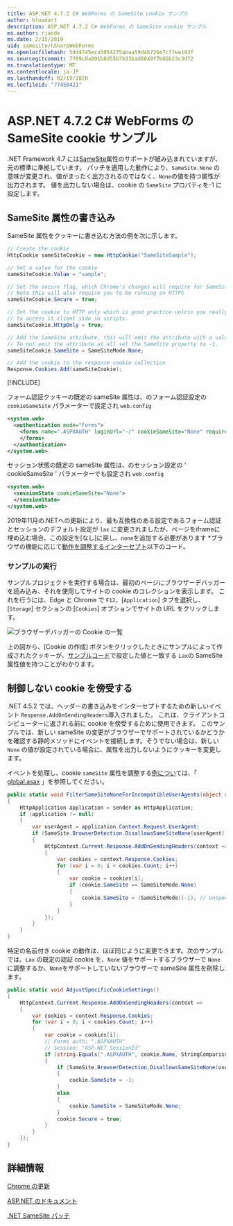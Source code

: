 ```yaml
---
title: ASP.NET 4.7.2 C# WebForms の SameSite cookie サンプル
author: blowdart
description: ASP.NET 4.7.2 C# WebForms の SameSite cookie サンプル
ms.author: riande
ms.date: 2/15/2019
uid: samesite/CSharpWebForms
ms.openlocfilehash: 50d4745eca5954275abaa59dab726e7cf7ea193f
ms.sourcegitcommit: 7709c0a091b8d55b7b33bad8849f7b66b23c3d72
ms.translationtype: MT
ms.contentlocale: ja-JP
ms.lasthandoff: 02/19/2020
ms.locfileid: "77458421"
---
```

# <a name="samesite-cookie-sample-for-aspnet-472-c-webforms"></a>ASP.NET 4.7.2 C# WebForms の SameSite cookie サンプル

.NET Framework 4.7 には[SameSite](https://www.owasp.org/index.php/SameSite)属性のサポートが組み込まれていますが、元の標準に準拠しています。
パッチを適用した動作により、`SameSite.None` の意味が変更され、値がまったく出力されるのではなく、`None`の値を持つ属性が出力されます。 値を出力しない場合は、cookie の `SameSite` プロパティを-1 に設定します。

## <a name="sampleCode"></a>SameSite 属性の書き込み

SameSite 属性をクッキーに書き込む方法の例を次に示します。

```c#
// Create the cookie
HttpCookie sameSiteCookie = new HttpCookie("SameSiteSample");

// Set a value for the cookie
sameSiteCookie.Value = "sample";

// Set the secure flag, which Chrome's changes will require for SameSite none.
// Note this will also require you to be running on HTTPS
sameSiteCookie.Secure = true;

// Set the cookie to HTTP only which is good practice unless you really do need
// to access it client side in scripts.
sameSiteCookie.HttpOnly = true;

// Add the SameSite attribute, this will emit the attribute with a value of none.
// To not emit the attribute at all set the SameSite property to -1.
sameSiteCookie.SameSite = SameSiteMode.None;

// Add the cookie to the response cookie collection
Response.Cookies.Add(sameSiteCookie);
```

[!INCLUDE[](~/includes/MTcomments.md)]

フォーム認証クッキーの既定の sameSite 属性は、のフォーム認証設定の `cookieSameSite` パラメーターで設定され `web.config` 

```xml
<system.web>
  <authentication mode="Forms">
    <forms name=".ASPXAUTH" loginUrl="~/" cookieSameSite="None" requireSSL="true">
    </forms>
  </authentication>
</system.web>
```

セッション状態の既定の sameSite 属性は、のセッション設定の ' cookieSameSite ' パラメーターでも設定され `web.config`

```xml
<system.web>
  <sessionState cookieSameSite="None">     
  </sessionState>
</system.web>
```

2019年11月の.NETへの更新により、最も互換性のある設定であるフォーム認証とセッションのデフォルト設定が `lax` に変更されましたが、ページをiframeに埋め込む場合、この設定を[なし]に戻し、`none`を追加する必要があります *ブラウザの機能に応じて[動作を調整するインターセプト](#interception)以下のコード。

### <a name="running-the-sample"></a>サンプルの実行

サンプルプロジェクトを実行する場合は、最初のページにブラウザーデバッガーを読み込み、それを使用してサイトの cookie のコレクションを表示します。
これを行うには、Edge と Chrome で `F12`、[`Application`] タブを選択し、[`Storage`] セクションの [`Cookies`] オプションでサイトの URL をクリックします。

![ブラウザーデバッガーの Cookie の一覧](sample/img/BrowserDebugger.png)

上の図から、[Cookie の作成] ボタンをクリックしたときにサンプルによって作成されたクッキーが、[サンプルコード](#sampleCode)で設定した値と一致する `Lax`の SameSite 属性値を持つことがわかります。

## <a name="interception"></a>制御しない cookie を傍受する

.NET 4.5.2 では、ヘッダーの書き込みをインターセプトするための新しいイベント `Response.AddOnSendingHeaders`導入されました。 これは、クライアントコンピューターに返される前に cookie を傍受するために使用できます。 このサンプルでは、新しい sameSite の変更がブラウザーでサポートされているかどうかを確認する静的メソッドにイベントを接続します。そうでない場合は、新しい `None` の値が設定されている場合に、属性を出力しないようにクッキーを変更します。

イベントを処理し、cookie `sameSite` 属性を調整する[例につい](https://github.com/blowdart/AspNetSameSiteSamples/blob/master/AspNet472CSharpWebForms/SameSiteCookieRewriter.cs)ては、「 [global.asax](https://github.com/blowdart/AspNetSameSiteSamples/blob/master/AspNet472CSharpWebForms/Global.asax.cs) 」を参照してください。

```c#
public static void FilterSameSiteNoneForIncompatibleUserAgents(object sender)
{
    HttpApplication application = sender as HttpApplication;
    if (application != null)
    {
        var userAgent = application.Context.Request.UserAgent;
        if (SameSite.BrowserDetection.DisallowsSameSiteNone(userAgent))
        {
            HttpContext.Current.Response.AddOnSendingHeaders(context =>
            {
                var cookies = context.Response.Cookies;
                for (var i = 0; i < cookies.Count; i++)
                {
                    var cookie = cookies[i];
                    if (cookie.SameSite == SameSiteMode.None)
                    {
                        cookie.SameSite = (SameSiteMode)(-1); // Unspecified
                    }
                }
            });
        }
    }
}
```

特定の名前付き cookie の動作は、ほぼ同じように変更できます。次のサンプルでは、`Lax` の既定の認証 cookie を、`None` 値をサポートするブラウザーで `None` に調整するか、`None`をサポートしていないブラウザーで sameSite 属性を削除します。

```c#
public static void AdjustSpecificCookieSettings()
{
    HttpContext.Current.Response.AddOnSendingHeaders(context =>
    {
        var cookies = context.Response.Cookies;
        for (var i = 0; i < cookies.Count; i++)
        {
            var cookie = cookies[i]; 
            // Forms auth: ".ASPXAUTH"
            // Session: "ASP.NET_SessionId"
            if (string.Equals(".ASPXAUTH", cookie.Name, StringComparison.Ordinal))
            { 
                if (SameSite.BrowserDetection.DisallowsSameSiteNone(userAgent))
                {
                    cookie.SameSite = -1;
                }
                else
                {
                    cookie.SameSite = SameSiteMode.None;
                }
                cookie.Secure = true;
            }
        }
    });
}
```

## <a name="more-information"></a>詳細情報

[Chrome の更新](https://www.chromium.org/updates/same-site)

[ASP.NET のドキュメント](/aspnet/samesite/system-web-samesite)

[.NET SameSite パッチ](/aspnet/samesite/kbs-samesite)